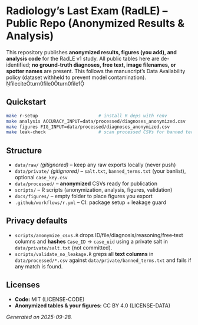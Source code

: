 # Radiology’s Last Exam (RadLE) – Public Repo (Anonymized Results & Analysis)

This repository publishes **anonymized results, figures (you add), and analysis code** for the RadLE v1 study.
All public tables here are de-identified; **no ground-truth diagnoses, free text, image filenames, or spotter names** are present.
This follows the manuscript’s Data Availability policy (dataset withheld to prevent model contamination). fileciteturn0file0turn0file1

## Quickstart

```bash
make r-setup                       # install R deps with renv
make analysis ACCURACY_INPUT=data/processed/diagnoses_anonymized.csv
make figures FIG_INPUT=data/processed/diagnoses_anonymized.csv
make leak-check                    # scan processed CSVs for banned terms
```

## Structure
- `data/raw/` *(gitignored)* – keep any raw exports locally (never push)
- `data/private/` *(gitignored)* – `salt.txt`, `banned_terms.txt` (your banlist), optional `case_key.csv`
- `data/processed/` – **anonymized** CSVs ready for publication
- `scripts/` – R scripts (anonymization, analysis, figures, validation)
- `docs/figures/` – empty folder to place figures you export
- `.github/workflows/r.yml` – CI: package setup + leakage guard

## Privacy defaults
- `scripts/anonymize_csvs.R` drops ID/file/diagnosis/reasoning/free‑text columns and **hashes** `Case_ID` → `case_uid` using a private salt in `data/private/salt.txt` (not committed).
- `scripts/validate_no_leakage.R` greps all **text columns** in `data/processed/*.csv` against `data/private/banned_terms.txt` and fails if any match is found.

## Licenses
- **Code:** MIT (LICENSE-CODE)
- **Anonymized tables & your figures:** CC BY 4.0 (LICENSE-DATA)

*Generated on 2025-09-28.*
